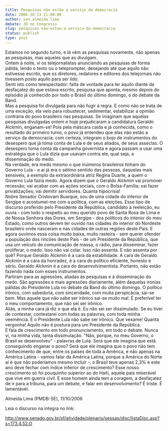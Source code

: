 ```yaml
---
title: Pesquisas não estão a serviço da democracia
date: 2006-10-13 21:00:00
author: sen.almeida.lima
debate: JD no Congresso
slug: pesquisas-nao-estao-a-servico-da-democracia
status: publish 
type: post
---
```


Estamos no segundo turno, e lá vêm as pesquisas novamente, não apenas as pesquisas, mas aqueles que as divulgam.  
Ontem à noite, vi os telejornalistas anunciando as pesquisas de forma pálida, lendo o texto ou o teleprompter, desejando até que aquilo não estivesse escrito, que os diretores, redatores e editores dos telejornais não tivessem posto aquilo para ser lido.  
Senti isto como telespectador: falta de vontade para ler aquilo diante da desfaçatez do que estava escrito, pesquisa que aponta, mesmo depois do episódio já conhecido por todo o Brasil do último domingo, o do debate da Band.  
Mas a pesquisa foi divulgada para não fugir à regra. E como não se trata de uma exceção, ela veio para robustecer, sedimentar, estabilizar a opinião contrária do povo brasileiro nas pesquisas. Se imaginam que aquelas pesquisas divulgadas ontem e hoje prejudicaram a candidatura Geraldo Alckmin, enganam-se! Pois pela máscara caída e já conhecida, como o resultado do primeiro turno, o povo já entendeu que elas não estão a serviço da democracia; com certeza, integram o bojo de instrumentos do desespero que já toma conta de Lula e de seus aliados, de seus asseclas. O desespero toma conta da campanha governista e agora passam a usar uma estratégia que o Lula dizia que usavam contra ele, qual seja, a disseminação do medo.  
Na verdade, era medo mesmo o que inúmeros brasileiros tinham do Governo Lula - e aí já era o sétimo sentido das pessoas, daquelas mais sensíveis, a exemplo da extraordinária atriz Regina Duarte, a quem o Governo Lula fazia medo. Agora dizem que o Geraldo Alckmin vai promover recessão; vai acabar com as ações sociais, com o Bolsa-Família; vai fazer privatizações; vai demitir servidores. Quanta hipocrisia!  
Nobre Senador Cristovam Buarque, sou de uma cidade do interior de Sergipe e acostumei-me com a política, com as eleições. Esse tipo de discurso proferido pelo Presidente da República, candidato à reeleição, eu ouvia - com todo o respeito ao meu querido povo de Santa Rosa de Lima e de Nossa Senhora das Dores, em Sergipe - dos políticos do interior do meu Estado, como outros devem ter ouvido nas cidades do interior do Nordeste brasileiro onde nasceram e nas cidades de outras regiões deste País. E agora ouvimos essa coisa muito baixa, muito rasteira - sem querer ofender a população dos rincões deste País - de um Presidente da República, que usa um veículo de comunicação de massa, o rádio, para disseminar, fazer proliferar, o medo. Isso não vai colar. Isso não assenta. E não assenta por quê? Porque Geraldo Alckmin é a cara da estabilidade. A cara de Geraldo Alckmin é a cara da honradez, é a cara do político eficiente, honesto e sério. Geraldo Alckmin é a cara do desenvolvimentista. Portanto, não estão fazendo nada com esses instrumentos.  
Partiram para as agressões, aliadas às pesquisas e à disseminação do medo. São agressões e mais agressões diariamente, além daquelas ironias pálidas do Presidente Lula no debate da Band do último domingo. O político irônico, com sabedoria, com sinceridade, com muita perspicácia, sai-se bem. Mas aquele que não sabe ser irônico sai-se muito mal. É preferível ter o meu comportamento, que não sei ser irônico.  
Aliás, a minha cara já diz o que ela é. Eu não sei ser dissimulado. Se eu tiver de contestar, contestarei com todas as palavras, com toda minha veemência. E o Presidente Lula não sabe ser irônico. Que vexame! Quanta vergonha! Aquilo não é postura para um Presidente da República.   
E fala de crescimento em todo pronunciamento, em todo o debate. Nunca vi, na minha vida, tanta dissimulação. "Não, porque, no meu Governo, o Brasil se desenvolveu" - palavras de Lula. Será que ele imagina que está conseguindo enganar o povo? Será que ele imagina que o povo não tem conhecimento de que, entre os países de toda a América, e não apenas na América Latina - vamos falar da América Latina, porque a América do Norte aí é que não poderíamos mesmo incluir -, o Brasil teve apenas 2,3% e este ano deve fechar com índice inferior de crescimento? Esse nosso crescimento só foi pouquinho superior ao do Haiti, aquele país miserável que vive em guerra civil. E esse homem ainda tem a coragem, a desfaçatez de ir para a tribuna, para um debate, e falar em desenvolvimento? É triste. É lamentável.


Almeida Lima (PMDB-SE), 11/10/2006


  
Leia o discurso na íntegra no link:


<http://www.senado.gov.br/sf/atividade/plenario/sessao/disc/listaDisc.asp?s=173.4.52.O>


 


 


